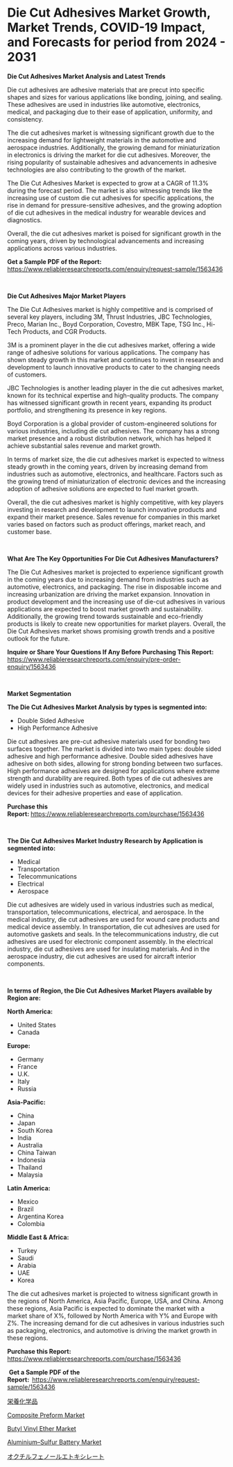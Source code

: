 <p><h1>Die Cut Adhesives Market Growth, Market Trends, COVID-19 Impact, and Forecasts for period from 2024 - 2031</h1></p><p><strong>Die Cut Adhesives Market Analysis and Latest Trends</strong></p>
<p><p>Die cut adhesives are adhesive materials that are precut into specific shapes and sizes for various applications like bonding, joining, and sealing. These adhesives are used in industries like automotive, electronics, medical, and packaging due to their ease of application, uniformity, and consistency.</p><p>The die cut adhesives market is witnessing significant growth due to the increasing demand for lightweight materials in the automotive and aerospace industries. Additionally, the growing demand for miniaturization in electronics is driving the market for die cut adhesives. Moreover, the rising popularity of sustainable adhesives and advancements in adhesive technologies are also contributing to the growth of the market.</p><p>The Die Cut Adhesives Market is expected to grow at a CAGR of 11.3% during the forecast period. The market is also witnessing trends like the increasing use of custom die cut adhesives for specific applications, the rise in demand for pressure-sensitive adhesives, and the growing adoption of die cut adhesives in the medical industry for wearable devices and diagnostics.</p><p>Overall, the die cut adhesives market is poised for significant growth in the coming years, driven by technological advancements and increasing applications across various industries.</p></p>
<p><strong>Get a Sample PDF of the Report:&nbsp;</strong> <a href="https://www.reliableresearchreports.com/enquiry/request-sample/1563436">https://www.reliableresearchreports.com/enquiry/request-sample/1563436</a></p>
<p>&nbsp;</p>
<p><strong>Die Cut Adhesives Major Market Players</strong></p>
<p><p>The Die Cut Adhesives market is highly competitive and is comprised of several key players, including 3M, Thrust Industries, JBC Technologies, Preco, Marian Inc., Boyd Corporation, Covestro, MBK Tape, TSG Inc., Hi-Tech Products, and CGR Products. </p><p>3M is a prominent player in the die cut adhesives market, offering a wide range of adhesive solutions for various applications. The company has shown steady growth in this market and continues to invest in research and development to launch innovative products to cater to the changing needs of customers.</p><p>JBC Technologies is another leading player in the die cut adhesives market, known for its technical expertise and high-quality products. The company has witnessed significant growth in recent years, expanding its product portfolio, and strengthening its presence in key regions.</p><p>Boyd Corporation is a global provider of custom-engineered solutions for various industries, including die cut adhesives. The company has a strong market presence and a robust distribution network, which has helped it achieve substantial sales revenue and market growth.</p><p>In terms of market size, the die cut adhesives market is expected to witness steady growth in the coming years, driven by increasing demand from industries such as automotive, electronics, and healthcare. Factors such as the growing trend of miniaturization of electronic devices and the increasing adoption of adhesive solutions are expected to fuel market growth.</p><p>Overall, the die cut adhesives market is highly competitive, with key players investing in research and development to launch innovative products and expand their market presence. Sales revenue for companies in this market varies based on factors such as product offerings, market reach, and customer base.</p></p>
<p>&nbsp;</p>
<p><strong>What Are The Key Opportunities For Die Cut Adhesives Manufacturers?</strong></p>
<p><p>The Die Cut Adhesives market is projected to experience significant growth in the coming years due to increasing demand from industries such as automotive, electronics, and packaging. The rise in disposable income and increasing urbanization are driving the market expansion. Innovation in product development and the increasing use of die-cut adhesives in various applications are expected to boost market growth and sustainability. Additionally, the growing trend towards sustainable and eco-friendly products is likely to create new opportunities for market players. Overall, the Die Cut Adhesives market shows promising growth trends and a positive outlook for the future.</p></p>
<p><strong>Inquire or Share Your Questions If Any Before Purchasing This Report:</strong> <a href="https://www.reliableresearchreports.com/enquiry/pre-order-enquiry/1563436">https://www.reliableresearchreports.com/enquiry/pre-order-enquiry/1563436</a></p>
<p>&nbsp;</p>
<p><strong>Market Segmentation</strong></p>
<p><strong>The Die Cut Adhesives Market Analysis by types is segmented into:</strong></p>
<p><ul><li>Double Sided Adhesive</li><li>High Performance Adhesive</li></ul></p>
<p><p>Die cut adhesives are pre-cut adhesive materials used for bonding two surfaces together. The market is divided into two main types: double sided adhesive and high performance adhesive. Double sided adhesives have adhesive on both sides, allowing for strong bonding between two surfaces. High performance adhesives are designed for applications where extreme strength and durability are required. Both types of die cut adhesives are widely used in industries such as automotive, electronics, and medical devices for their adhesive properties and ease of application.</p></p>
<p><strong>Purchase this Report:&nbsp;</strong><a href="https://www.reliableresearchreports.com/purchase/1563436">https://www.reliableresearchreports.com/purchase/1563436</a></p>
<p>&nbsp;</p>
<p><strong>The Die Cut Adhesives Market Industry Research by Application is segmented into:</strong></p>
<p><ul><li>Medical</li><li>Transportation</li><li>Telecommunications</li><li>Electrical</li><li>Aerospace</li></ul></p>
<p><p>Die cut adhesives are widely used in various industries such as medical, transportation, telecommunications, electrical, and aerospace. In the medical industry, die cut adhesives are used for wound care products and medical device assembly. In transportation, die cut adhesives are used for automotive gaskets and seals. In the telecommunications industry, die cut adhesives are used for electronic component assembly. In the electrical industry, die cut adhesives are used for insulating materials. And in the aerospace industry, die cut adhesives are used for aircraft interior components.</p></p>
<p>&nbsp;</p>
<p><strong>In terms of Region, the Die Cut Adhesives Market Players available by Region are:</strong></p>
<p>
    <p> <strong> North America: </strong>
        <ul>
            <li>United States</li>
            <li>Canada</li>
        </ul>
        </p> 
    <p> <strong> Europe: </strong>
        <ul>
            <li>Germany</li>
            <li>France</li>
            <li>U.K.</li>
            <li>Italy</li>
            <li>Russia</li>
        </ul>
        </p> 
    <p> <strong> Asia-Pacific: </strong>
        <ul>
            <li>China</li>
            <li>Japan</li>
            <li>South Korea</li>
            <li>India</li>
            <li>Australia</li>
            <li>China Taiwan</li>
            <li>Indonesia</li>
            <li>Thailand</li>
            <li>Malaysia</li>
        </ul>
        </p> 
    <p> <strong> Latin America: </strong>
        <ul>
            <li>Mexico</li>
            <li>Brazil</li>
            <li>Argentina Korea</li>
            <li>Colombia</li>
        </ul>
        </p> 
    <p> <strong> Middle East & Africa: </strong>
        <ul>
            <li>Turkey</li>
            <li>Saudi</li>
            <li>Arabia</li>
            <li>UAE</li>
            <li>Korea</li>
        </ul>
    </p>
    </p>
<p><p>The die cut adhesives market is projected to witness significant growth in the regions of North America, Asia Pacific, Europe, USA, and China. Among these regions, Asia Pacific is expected to dominate the market with a market share of X%, followed by North America with Y% and Europe with Z%. The increasing demand for die cut adhesives in various industries such as packaging, electronics, and automotive is driving the market growth in these regions.</p></p>
<p><strong>Purchase this Report: </strong><a href="https://www.reliableresearchreports.com/purchase/1563436">https://www.reliableresearchreports.com/purchase/1563436</a></p>
<p>&nbsp;<strong>Get a Sample PDF of the Report:&nbsp;&nbsp;</strong><a href="https://www.reliableresearchreports.com/enquiry/request-sample/1563436">https://www.reliableresearchreports.com/enquiry/request-sample/1563436</a></p>
<p><strong></strong></p>
<p><p><a href="https://github.com/avwofrml53535/Market-Research-Report-List-1/blob/main/6927792193758.md">栄養化学品</a></p><p><a href="https://github.com/santosh758595/Market-Research-Report-List-3/blob/main/composite-preform-market.md">Composite Preform Market</a></p><p><a href="https://github.com/elizabethdagraca/Market-Research-Report-List-2/blob/main/butyl-vinyl-ether-market.md">Butyl Vinyl Ether Market</a></p><p><a href="https://issuu.com/reportprime-2/docs/aluminiumsulfur-battery-market-size-2030.pptx">Aluminium–Sulfur Battery Market</a></p><p><a href="https://github.com/vtbvgl20191192/Market-Research-Report-List-1/blob/main/9529738193759.md">オクチルフェノールエトキシレート</a></p></p>